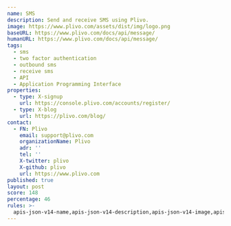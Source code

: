 ```yaml
---
name: SMS
description: Send and receive SMS using Plivo.
image: https://www.plivo.com/assets/dist/img/logo.png
baseURL: https://www.plivo.com/docs/api/message/
humanURL: https://www.plivo.com/docs/api/message/
tags:
  - sms
  - two factor authentication
  - outbound sms
  - receive sms
  - API
  - Application Programming Interface
properties:
  - type: X-signup
    url: https://console.plivo.com/accounts/register/
  - type: X-blog
    url: https://plivo.com/blog/
contact:
  - FN: Plivo
    email: support@plivo.com
    organizationName: Plivo
    adr: ''
    tel: ''
    X-twitter: plivo
    X-github: plivo
    url: https://www.plivo.com
published: true
layout: post
score: 148
percentage: 46
rules: >-
  apis-json-v14-name,apis-json-v14-description,apis-json-v14-image,apis-json-v14-url,apis-json-v14-apis-name,apis-json-v14-apis-description,apis-json-v14-apis-image,apis-json-v14-apis-baseURL,apis-json-v14-apis-humanURL,apis-json-v14-apis-tags,apis-json-v14-apis-properties-management-signup,apis-json-v14-apis-properties-communications-blog,apis-json-v14-maintainers,apis-json-v14-maintainers-fn,apis-json-v14-maintainers-email,apis-json-v14-tags,apis-json-v14-tags-one
---
```

